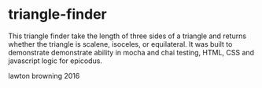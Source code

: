 # triangle-finder

This triangle finder take the length of three sides of a triangle and returns whether the triangle is scalene, isoceles, or equilateral.
It was built to demonstrate demonstrate ability in mocha and chai testing, HTML, CSS and javascript logic for epicodus.

lawton browning 2016
